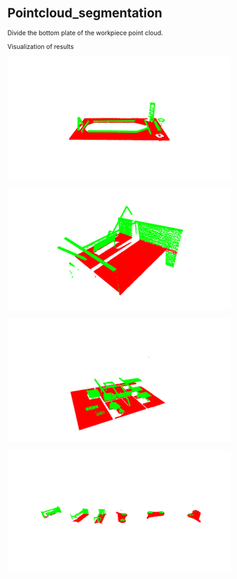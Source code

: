 # Pointcloud_segmentation
Divide the bottom plate of the workpiece point cloud.

Visualization of results

![示例图片](results/1.jpg)

![示例图片](results/2.jpg)

![示例图片](results/3.jpg)

![示例图片](results/4.jpg)
